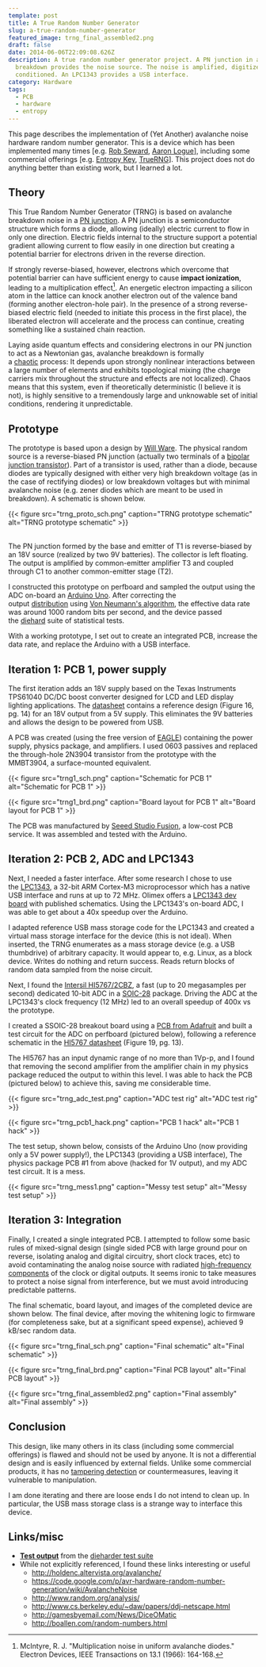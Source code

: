 ```yaml
---
template: post
title: A True Random Number Generator
slug: a-true-random-number-generator
featured_image: trng_final_assembled2.png
draft: false
date: 2014-06-06T22:09:08.626Z
description: A true random number generator project. A PN junction in avalanche
  breakdown provides the noise source. The noise is amplified, digitized, and
  conditioned. An LPC1343 provides a USB interface.
category: Hardware
tags:
  - PCB
  - hardware
  - entropy
---
```

This page describes the implementation of (Yet Another) avalanche noise hardware random number generator. This is a device which has been implemented many times [e.g. [Rob Seward](http://robseward.com/itp/adv_tech/random_generator/), [Aaron Logue](http://www.cryogenius.com/hardware/isarng/)], including some commercial offerings [e.g. [Entropy Key](http://www.entropykey.co.uk/), [TrueRNG](http://ubld.it/products/truerng-hardware-random-number-generator/)]. This project does not do anything better than existing work, but I learned a lot.

## Theory

This True Random Number Generator (TRNG) is based on avalanche breakdown noise in a [PN junction](http://en.wikipedia.org/wiki/P%E2%80%93n_junction). A PN junction is a semiconductor structure which forms a diode, allowing (ideally) electric current to flow in only one direction. Electric fields internal to the structure support a potential gradient allowing current to flow easily in one direction but creating a potential barrier for electrons driven in the reverse direction.

If strongly reverse-biased, however, electrons which overcome that potential barrier can have sufficient energy to cause **impact ionization**, leading to a multiplication effect[^1]. An energetic electron impacting a silicon atom in the lattice can knock another electron out of the valence band (forming another electron-hole pair). In the presence of a strong reverse-biased electric field (needed to initiate this process in the first place), the liberated electron will accelerate and the process can continue, creating something like a sustained chain reaction.

Laying aside quantum effects and considering electrons in our PN junction to act as a Newtonian gas, avalanche breakdown is formally a [chaotic](http://en.wikipedia.org/wiki/Chaos_theory) process: It depends upon strongly nonlinear interactions between a large number of elements and exhibits topological mixing (the charge carriers mix throughout the structure and effects are not localized). Chaos means that this system, even if theoretically deterministic (I believe it is not), is highly sensitive to a tremendously large and unknowable set of initial conditions, rendering it unpredictable.

## Prototype

The prototype is based upon a design by [Will Ware](http://web.jfet.org/hw-rng.html). The physical random source is a reverse-biased PN junction (actually two terminals of a [bipolar junction transistor](http://en.wikipedia.org/wiki/Bipolar_junction_transistor)). Part of a transistor is used, rather than a diode, because diodes are typically designed with either very high breakdown voltage (as in the case of rectifying diodes) or low breakdown voltages but with minimal avalanche noise (e.g. zener diodes which are meant to be used in breakdown). A schematic is shown below.

{{< figure src="trng_proto_sch.png" caption="TRNG prototype schematic" alt="TRNG prototype schematic" >}}

\
The PN junction formed by the base and emitter of T1 is reverse-biased by an 18V source (realized by two 9V batteries). The collector is left floating. The output is amplified by common-emitter amplifier T3 and coupled through C1 to another common-emitter stage (T2).

I constructed this prototype on perfboard and sampled the output using the ADC on-board an [Arduino Uno](http://arduino.cc/en/Main/arduinoBoardUno). After correcting the output [distribution](http://en.wikipedia.org/wiki/Probability_distribution) using [Von Neumann's algorithm](http://en.wikipedia.org/wiki/Hardware_random_number_generator#Software_whitening), the effective data rate was around 1000 random bits per second, and the device passed the [diehard](http://stat.fsu.edu/pub/diehard/) suite of statistical tests.

With a working prototype, I set out to create an integrated PCB, increase the data rate, and replace the Arduino with a USB interface.

## Iteration 1: PCB 1, power supply

The first iteration adds an 18V supply based on the Texas Instruments TPS61040 DC/DC boost converter designed for LCD and LED display lighting applications. The [datasheet](http://www.ti.com/lit/ds/slvs413f/slvs413f.pdf) contains a reference design (Figure 16, pg. 14) for an 18V output from a 5V supply. This eliminates the 9V batteries and allows the design to be powered from USB.

A PCB was created (using the free version of [EAGLE](http://www.cadsoftusa.com/)) containing the power supply, physics package, and amplifiers. I used 0603 passives and replaced the through-hole 2N3904 transistor from the prototype with the MMBT3904, a surface-mounted equivalent.

{{< figure src="trng1_sch.png" caption="Schematic for PCB 1" alt="Schematic for PCB 1" >}}

{{< figure src="trng1_brd.png" caption="Board layout for PCB 1" alt="Board layout for PCB 1" >}}

The PCB was manufactured by [Seeed Studio Fusion](https://www.seeedstudio.com/service/), a low-cost PCB service. It was assembled and tested with the Arduino.

## Iteration 2: PCB 2, ADC and LPC1343

Next, I needed a faster interface. After some research I chose to use the [LPC1343](http://www.nxp.com/documents/data_sheet/LPC1311_13_42_43.pdf), a 32-bit ARM Cortex-M3 microprocessor which has a native USB interface and runs at up to 72 MHz. Olimex offers a [LPC1343 dev board](https://www.olimex.com/Products/ARM/NXP/LPC-P1343/) with published schematics. Using the LPC1343's on-board ADC, I was able to get about a 40x speedup over the Arduino.

I adapted reference USB mass storage code for the LPC1343 and created a virtual mass storage interface for the device (this is not ideal). When inserted, the TRNG enumerates as a mass storage device (e.g. a USB thumbdrive) of arbitrary capacity. It would appear to, e.g. Linux, as a block device. Writes do nothing and return success. Reads return blocks of random data sampled from the noise circuit.

Next, I found the [Intersil HI5767/2CBZ](http://www.intersil.com/content/intersil/en/products/data-converters/high-speed-a-d-converters/a-d-converters/HI5767.html), a fast (up to 20 megasamples per second) dedicated 10-bit ADC in a [SOIC-28](http://en.wikipedia.org/wiki/Small_Outline_Integrated_Circuit) package. Driving the ADC at the LPC1343's clock frequency (12 MHz) led to an overall speedup of 400x vs the prototype.

I created a SSOIC-28 breakout board using a [PCB from Adafruit](http://www.adafruit.com/products/1208) and built a test circuit for the ADC on perfboard (pictured below), following a reference schematic in the [HI5767 datasheet](http://www.intersil.com/content/dam/Intersil/documents/hi57/hi5767.pdf) (Figure 19, pg. 13).

The HI5767 has an input dynamic range of no more than 1Vp-p, and I found that removing the second amplifier from the amplifier chain in my physics package reduced the output to within this level. I was able to hack the PCB (pictured below) to achieve this, saving me considerable time.

{{< figure src="trng_adc_test.png" caption="ADC test rig" alt="ADC test rig" >}}

{{< figure src="trng_pcb1_hack.png" caption="PCB 1 hack" alt="PCB 1 hack" >}}

The test setup, shown below, consists of the Arduino Uno (now providing only a 5V power supply!), the LPC1343 (providing a USB interface), The physics package PCB #1 from above (hacked for 1V output), and my ADC test circuit. It is a mess.

{{< figure src="trng_mess1.png" caption="Messy test setup" alt="Messy test setup" >}}

## Iteration 3: Integration

Finally, I created a single integrated PCB. I attempted to follow some basic rules of mixed-signal design (single sided PCB with large ground pour on reverse, isolating analog and digital circuitry, short clock traces, etc) to avoid contaminating the analog noise source with radiated [high-frequency components](http://mathworld.wolfram.com/FourierSeriesSquareWave.html) of the clock or digital outputs. It seems ironic to take measures to protect a noise signal from interference, but we must avoid introducing predictable patterns.

The final schematic, board layout, and images of the completed device are shown below. The final device, after moving the whitening logic to firmware (for completeness sake, but at a significant speed expense), achieved 9 kB/sec random data.

{{< figure src="trng_final_sch.png" caption="Final schematic" alt="Final schematic" >}}

{{< figure src="trng_final_brd.png" caption="Final PCB layout" alt="Final PCB layout" >}}

{{< figure src="trng_final_assembled2.png" caption="Final assembly" alt="Final assembly" >}}

## Conclusion

This design, like many others in its class (including some commercial offerings) is flawed and should not be used by anyone. It is not a differential design and is easily influenced by external fields. Unlike some commercial products, it has no [tampering detection](http://www.entropykey.co.uk/tech/) or countermeasures, leaving it vulnerable to manipulation.

I am done iterating and there are loose ends I do not intend to clean up. In particular, the USB mass storage class is a strange way to interface this device. 

## Links/misc

* **[Test output](/media/2014-07-18_dieharder_test.txt)** from the [dieharder test suite](http://www.phy.duke.edu/~rgb/General/dieharder.php)
* While not explicitly referenced, I found these links interesting or useful
  * <http://holdenc.altervista.org/avalanche/>
  * <https://code.google.com/p/avr-hardware-random-number-generation/wiki/AvalancheNoise>
  * <http://www.random.org/analysis/>
  * <http://www.cs.berkeley.edu/~daw/papers/ddj-netscape.html>
  * <http://gamesbyemail.com/News/DiceOMatic>
  * <http://boallen.com/random-numbers.html>

[^1]: McIntyre, R. J. "Multiplication noise in uniform avalanche diodes." Electron Devices, IEEE Transactions on 13.1 (1966): 164-168.
